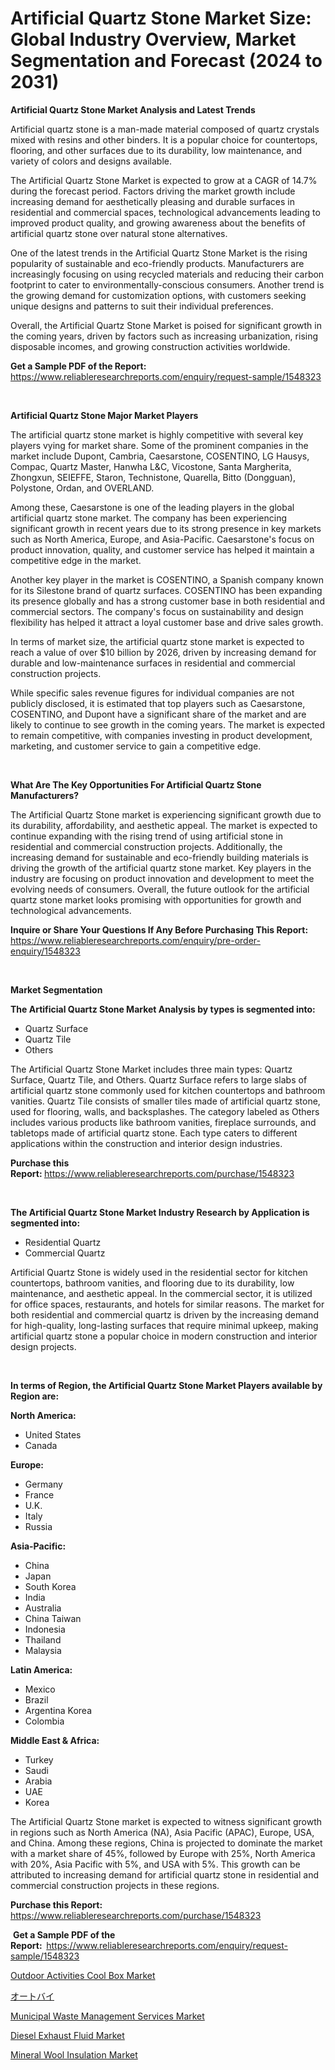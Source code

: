 <p><h1>Artificial Quartz Stone Market Size: Global Industry Overview, Market Segmentation and Forecast (2024 to 2031)</h1></p><p><strong>Artificial Quartz Stone Market Analysis and Latest Trends</strong></p>
<p><p>Artificial quartz stone is a man-made material composed of quartz crystals mixed with resins and other binders. It is a popular choice for countertops, flooring, and other surfaces due to its durability, low maintenance, and variety of colors and designs available.</p><p>The Artificial Quartz Stone Market is expected to grow at a CAGR of 14.7% during the forecast period. Factors driving the market growth include increasing demand for aesthetically pleasing and durable surfaces in residential and commercial spaces, technological advancements leading to improved product quality, and growing awareness about the benefits of artificial quartz stone over natural stone alternatives.</p><p>One of the latest trends in the Artificial Quartz Stone Market is the rising popularity of sustainable and eco-friendly products. Manufacturers are increasingly focusing on using recycled materials and reducing their carbon footprint to cater to environmentally-conscious consumers. Another trend is the growing demand for customization options, with customers seeking unique designs and patterns to suit their individual preferences.</p><p>Overall, the Artificial Quartz Stone Market is poised for significant growth in the coming years, driven by factors such as increasing urbanization, rising disposable incomes, and growing construction activities worldwide.</p></p>
<p><strong>Get a Sample PDF of the Report:&nbsp;</strong> <a href="https://www.reliableresearchreports.com/enquiry/request-sample/1548323">https://www.reliableresearchreports.com/enquiry/request-sample/1548323</a></p>
<p>&nbsp;</p>
<p><strong>Artificial Quartz Stone Major Market Players</strong></p>
<p><p>The artificial quartz stone market is highly competitive with several key players vying for market share. Some of the prominent companies in the market include Dupont, Cambria, Caesarstone, COSENTINO, LG Hausys, Compac, Quartz Master, Hanwha L&C, Vicostone, Santa Margherita, Zhongxun, SEIEFFE, Staron, Technistone, Quarella, Bitto (Dongguan), Polystone, Ordan, and OVERLAND.</p><p>Among these, Caesarstone is one of the leading players in the global artificial quartz stone market. The company has been experiencing significant growth in recent years due to its strong presence in key markets such as North America, Europe, and Asia-Pacific. Caesarstone's focus on product innovation, quality, and customer service has helped it maintain a competitive edge in the market.</p><p>Another key player in the market is COSENTINO, a Spanish company known for its Silestone brand of quartz surfaces. COSENTINO has been expanding its presence globally and has a strong customer base in both residential and commercial sectors. The company's focus on sustainability and design flexibility has helped it attract a loyal customer base and drive sales growth.</p><p>In terms of market size, the artificial quartz stone market is expected to reach a value of over $10 billion by 2026, driven by increasing demand for durable and low-maintenance surfaces in residential and commercial construction projects.</p><p>While specific sales revenue figures for individual companies are not publicly disclosed, it is estimated that top players such as Caesarstone, COSENTINO, and Dupont have a significant share of the market and are likely to continue to see growth in the coming years. The market is expected to remain competitive, with companies investing in product development, marketing, and customer service to gain a competitive edge.</p></p>
<p>&nbsp;</p>
<p><strong>What Are The Key Opportunities For Artificial Quartz Stone Manufacturers?</strong></p>
<p><p>The Artificial Quartz Stone market is experiencing significant growth due to its durability, affordability, and aesthetic appeal. The market is expected to continue expanding with the rising trend of using artificial stone in residential and commercial construction projects. Additionally, the increasing demand for sustainable and eco-friendly building materials is driving the growth of the artificial quartz stone market. Key players in the industry are focusing on product innovation and development to meet the evolving needs of consumers. Overall, the future outlook for the artificial quartz stone market looks promising with opportunities for growth and technological advancements.</p></p>
<p><strong>Inquire or Share Your Questions If Any Before Purchasing This Report:</strong> <a href="https://www.reliableresearchreports.com/enquiry/pre-order-enquiry/1548323">https://www.reliableresearchreports.com/enquiry/pre-order-enquiry/1548323</a></p>
<p>&nbsp;</p>
<p><strong>Market Segmentation</strong></p>
<p><strong>The Artificial Quartz Stone Market Analysis by types is segmented into:</strong></p>
<p><ul><li>Quartz Surface</li><li>Quartz Tile</li><li>Others</li></ul></p>
<p><p>The Artificial Quartz Stone Market includes three main types: Quartz Surface, Quartz Tile, and Others. Quartz Surface refers to large slabs of artificial quartz stone commonly used for kitchen countertops and bathroom vanities. Quartz Tile consists of smaller tiles made of artificial quartz stone, used for flooring, walls, and backsplashes. The category labeled as Others includes various products like bathroom vanities, fireplace surrounds, and tabletops made of artificial quartz stone. Each type caters to different applications within the construction and interior design industries.</p></p>
<p><strong>Purchase this Report:&nbsp;</strong><a href="https://www.reliableresearchreports.com/purchase/1548323">https://www.reliableresearchreports.com/purchase/1548323</a></p>
<p>&nbsp;</p>
<p><strong>The Artificial Quartz Stone Market Industry Research by Application is segmented into:</strong></p>
<p><ul><li>Residential Quartz</li><li>Commercial Quartz</li></ul></p>
<p><p>Artificial Quartz Stone is widely used in the residential sector for kitchen countertops, bathroom vanities, and flooring due to its durability, low maintenance, and aesthetic appeal. In the commercial sector, it is utilized for office spaces, restaurants, and hotels for similar reasons. The market for both residential and commercial quartz is driven by the increasing demand for high-quality, long-lasting surfaces that require minimal upkeep, making artificial quartz stone a popular choice in modern construction and interior design projects.</p></p>
<p>&nbsp;</p>
<p><strong>In terms of Region, the Artificial Quartz Stone Market Players available by Region are:</strong></p>
<p>
    <p> <strong> North America: </strong>
        <ul>
            <li>United States</li>
            <li>Canada</li>
        </ul>
        </p> 
    <p> <strong> Europe: </strong>
        <ul>
            <li>Germany</li>
            <li>France</li>
            <li>U.K.</li>
            <li>Italy</li>
            <li>Russia</li>
        </ul>
        </p> 
    <p> <strong> Asia-Pacific: </strong>
        <ul>
            <li>China</li>
            <li>Japan</li>
            <li>South Korea</li>
            <li>India</li>
            <li>Australia</li>
            <li>China Taiwan</li>
            <li>Indonesia</li>
            <li>Thailand</li>
            <li>Malaysia</li>
        </ul>
        </p> 
    <p> <strong> Latin America: </strong>
        <ul>
            <li>Mexico</li>
            <li>Brazil</li>
            <li>Argentina Korea</li>
            <li>Colombia</li>
        </ul>
        </p> 
    <p> <strong> Middle East & Africa: </strong>
        <ul>
            <li>Turkey</li>
            <li>Saudi</li>
            <li>Arabia</li>
            <li>UAE</li>
            <li>Korea</li>
        </ul>
    </p>
    </p>
<p><p>The Artificial Quartz Stone market is expected to witness significant growth in regions such as North America (NA), Asia Pacific (APAC), Europe, USA, and China. Among these regions, China is projected to dominate the market with a market share of 45%, followed by Europe with 25%, North America with 20%, Asia Pacific with 5%, and USA with 5%. This growth can be attributed to increasing demand for artificial quartz stone in residential and commercial construction projects in these regions.</p></p>
<p><strong>Purchase this Report: </strong><a href="https://www.reliableresearchreports.com/purchase/1548323">https://www.reliableresearchreports.com/purchase/1548323</a></p>
<p>&nbsp;<strong>Get a Sample PDF of the Report:&nbsp;&nbsp;</strong><a href="https://www.reliableresearchreports.com/enquiry/request-sample/1548323">https://www.reliableresearchreports.com/enquiry/request-sample/1548323</a></p>
<p><strong></strong></p>
<p><p><a href="https://issuu.com/reportprime-2/docs/outdoor-activities-cool-box-market-size-2030.pptx">Outdoor Activities Cool Box Market</a></p><p><a href="https://github.com/ihabdkwlxs948/Market-Research-Report-List-1/blob/main/1352175192884.md">オートバイ</a></p><p><a href="https://issuu.com/reportprime-2/docs/municipal-waste-management-services-market-size-20">Municipal Waste Management Services Market</a></p><p><a href="https://github.com/guneycigdem35/Market-Research-Report-List-2/blob/main/diesel-exhaust-fluid-market.md">Diesel Exhaust Fluid Market</a></p><p><a href="https://github.com/biheemgalvinlouises6hokrh3h/Market-Research-Report-List-1/blob/main/mineral-wool-insulation-market.md">Mineral Wool Insulation Market</a></p></p>